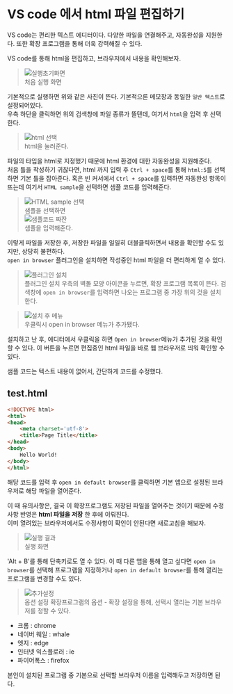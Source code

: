 # VS code 에서 html 파일 편집하기
VS code는 편리한 텍스트 에디터이다. 다양한 파일을 연결해주고, 자동완성을 지원한다. 또한 확장 프로그램을 통해 더욱 강력해질 수 있다.

VS code를 통해 html을 편집하고, 브라우저에서 내용을 확인해보자.

> ![실행초기화면](./1.png)  
> 처음 실행 화면

기본적으로 실행하면 위와 같은 사진이 뜬다. 기본적으론 메모장과 동일한 `일반 텍스트`로 설정되어있다.  
우측 하단을 클릭하면 위의 검색창에 파일 종류가 뜰텐데, 여기서 `html`을 입력 후 선택한다.

> ![html 선택](./2.png)  
> html을 눌러준다.

파일의 타입을 html로 지정했기 때문에 html 환경에 대한 자동완성을 지원해준다.  
처음 틀을 작성하기 귀찮다면, html 까지 입력 후 `Ctrl + space`를 통해 `html:5`를 선택하면 기본 틀을 잡아준다.
혹은 빈 커서에서 `Ctrl + space`를 입력하면 자동완성 항목이 뜨는데 여기서 `HTML sample`을 선택하면 샘플 코드를 입력해준다.

> ![HTML sample 선택](./3.png)  
> 샘플을 선택하면  
> ![샘플코드 짜잔](./4.png)  
> 샘플을 입력해준다. 

이렇게 파일을 저장한 후, 저장한 파일을 일일히 더블클릭하면서 내용을 확인할 수도 있지만, 상당히 불편하다.  
`open in browser` 플러그인을 설치하면 작성중인 html 파일을 더 편리하게 열 수 있다.

> ![플러그인 설치](./5.png)  
> 플러그인 설치
우측의 벽돌 모양 아이콘을 누르면, 확장 프로그램 목록이 뜬다. 검색창에 `open in browser`를 입력하면 나오는 프로그램 중 가장 위의 것을 설치한다.

> ![설치 후 메뉴](./6.png)  
> 우클릭시 open in browser 메뉴가 추가됐다.

설치하고 난 후, 에디터에서 우클릭을 하면 `Open in browser`메뉴가 추가된 것을 확인할 수 있다. 이 버튼을 누르면 편집중인 html 파일을 바로 웹 브라우저로 띄워 확인할 수 있다.

샘플 코드는 텍스트 내용이 없어서, 간단하게 코드를 수정했다.

## test.html
```html
<!DOCTYPE html>
<html>
<head>
    <meta charset='utf-8'>
    <title>Page Title</title>
</head>
<body>
    Hello World!
</body>
</html>
```

해당 코드를 입력 후 `open in default browser`를 클릭하면 기본 앱으로 설정된 브라우저로 해당 파일을 열어준다.

이 때 유의사항은, 결국 이 확장프로그램도 저장된 파일을 열어주는 것이기 때문에 수정 사항 반영은 **html 파일을 저장** 한 후에 이뤄진다.  
이미 열려있는 브라우저에서도 수정사항이 확인이 안된다면 새로고침을 해보자.


> ![실행 결과](./7.png)  
> 실행 화면

'Alt + B'를 통해 단축키로도 열 수 있다. 이 때 다른 앱을 통해 열고 싶다면 `open in browser`를 선택해 프로그램을 지정하거나 `open in default browser`를 통해 열리는 프로그램을 변경할 수도 있다.

> ![추가설정](./8.png)  
> 옵션 설정
확장프로그램의 옵션 - 확장 설정을 통해, 선택시 열리는 기본 브라우저를 정할 수 있다.
* 크롬 : chrome
* 네이버 웨일 : whale
* 엣지 : edge
* 인터넷 익스플로러 : ie
* 파이어폭스 : firefox

본인이 설치된 프로그램 중 기본으로 선택할 브라우저 이름을 입력해두고 저장하면 된다.
